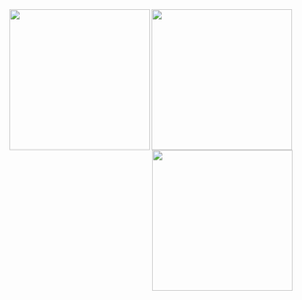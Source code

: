 <img align="left" width="250px" src="https://uploadstatic.mihoyo.com/contentweb/20201113/2020111319441350814.png"/> 
<img align="center" width="250px" src="https://uploadstatic.mihoyo.com/contentweb/20191106/2019110617294672250.png"/> 
<img align="right" width="250px" src="https://uploadstatic.mihoyo.com/contentweb/20191105/2019110517054540325.png"/> 



